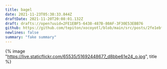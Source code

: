 ```yaml
---
title: bagel
date: 2021-11-23T05:38:33.844Z
draftDate: 2021-11-20T20:08:01.132Z
draft: drafts://open?uuid=2FE1EBF5-6438-487B-80AF-3F30E53EBB76
github: https://github.com/tepiton/xocoyotl/blob/main/src/posts/2fe1ebf5-6438-487b-80af-3f30e53ebb76.md
newlines: false
summary: "fake summary"
---
```

{% image "https://live.staticflickr.com/65535/51692448677_d8bbe61e24_o.jpg", title %}
